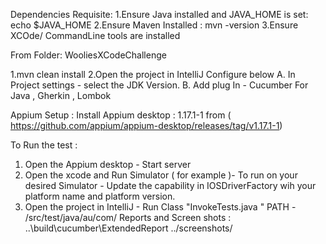 
Dependencies Requisite: 
1.Ensure Java installed and JAVA_HOME is set:  echo $JAVA_HOME
2.Ensure Maven Installed : mvn -version
3.Ensure XCOde/ CommandLine tools are installed

From Folder:  WooliesXCodeChallenge

1.mvn clean install 
2.Open the project in IntelliJ Configure below 
    A. In Project settings - select the JDK Version.
    B. Add plug In - Cucumber For Java , Gherkin , Lombok 
    
Appium Setup : 
Install Appium desktop : 1.17.1-1 from ( https://github.com/appium/appium-desktop/releases/tag/v1.17.1-1)

To Run the test : 
1. Open the Appium desktop - Start server 
2. Open the xcode and Run Simulator ( for example )- To run on your desired Simulator - Update the capability
in IOSDriverFactory wih your platform name  and platform version.  
2. Open the project in IntelliJ - Run Class "InvokeTests.java " 
                                  PATH - /src/test/java/au/com/ 
Reports and Screen shots :
 ..\build\cucumber\ExtendedReport
 ../screenshots/

